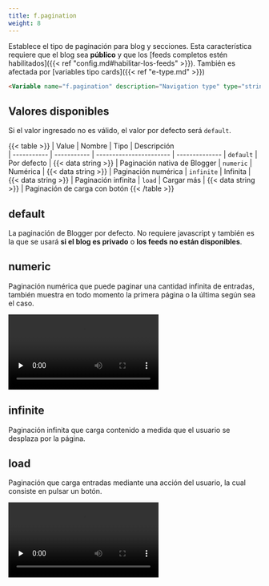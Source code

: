 ```yaml
---
title: f.pagination
weight: 8
---
```


Establece el tipo de paginación para blog y secciones. Esta característica requiere que el blog sea **público** y que los [feeds completos estén habilitados]({{< ref "config.md#habilitar-los-feeds" >}}). También es afectada por [variables tipo cards]({{< ref "e-type.md" >}})

```html
<Variable name="f.pagination" description="Navigation type" type="string" value="default"/>
```

## Valores disponibles

Si el valor ingresado no es válido, el valor por defecto será `default`.

{{< table >}}
| Value       | Nombre      | Tipo                    | Descripción   
| ----------- | ----------- | ----------------------- | --------------
| `default`   | Por defecto | {{< data string >}}    | Paginación nativa de Blogger 
| `numeric`   | Numérica    | {{< data string >}}    | Paginación numérica
| `infinite`  | Infinita    | {{< data string >}}    | Paginación infinita 
| `load`      | Cargar más  | {{< data string >}}    | Paginación de carga con botón
{{< /table >}}

## default

La paginación de Blogger por defecto. No requiere javascript y también es la que se usará **si el blog es privado** o **los feeds no están disponibles**.


## numeric

Paginación numérica que puede paginar una cantidad infinita de entradas, también muestra en todo momento la primera página o la última según sea el caso.

<video controls preload="none">
  <source src="/videos/f-pagination-numeric.mp4" type="video/mp4">
</video>


## infinite

Paginación infinita que carga contenido a medida que el usuario se desplaza por la página.


## load

Paginación que carga entradas mediante una acción del usuario, la cual consiste en pulsar un botón.

<video controls preload="none">
  <source src="/videos/f-pagination-load.mp4" type="video/mp4">
</video>
